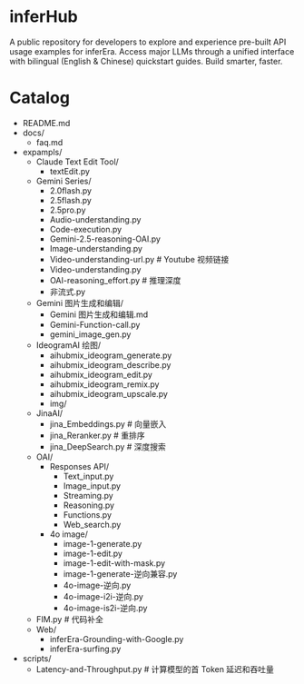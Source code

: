 # inferHub
A public repository for developers to explore and experience pre-built API usage examples for inferEra. Access major LLMs through a unified interface with bilingual (English &amp; Chinese) quickstart guides. Build smarter, faster.

# Catalog
- README.md
- docs/
  - faq.md
- expampls/
  - Claude Text Edit Tool/
    - textEdit.py
  - Gemini Series/
    - 2.0flash.py
    - 2.5flash.py
    - 2.5pro.py
    - Audio-understanding.py
    - Code-execution.py
    - Gemini-2.5-reasoning-OAI.py
    - Image-understanding.py
    - Video-understanding-url.py # Youtube 视频链接
    - Video-understanding.py
    - OAI-reasoning_effort.py # 推理深度
    - 非流式.py
  - Gemini 图片生成和编辑/
    - Gemini 图片生成和编辑.md
    - Gemini-Function-call.py
    - gemini_image_gen.py
  - IdeogramAI 绘图/
    - aihubmix_ideogram_generate.py
    - aihubmix_ideogram_describe.py
    - aihubmix_ideogram_edit.py
    - aihubmix_ideogram_remix.py
    - aihubmix_ideogram_upscale.py
    - img/
  - JinaAI/
    - jina_Embeddings.py # 向量嵌入
    - jina_Reranker.py # 重排序
    - jina_DeepSearch.py # 深度搜索
  - OAI/
    - Responses API/
      - Text_input.py
      - Image_input.py
      - Streaming.py
      - Reasoning.py
      - Functions.py
      - Web_search.py
    - 4o image/
      - image-1-generate.py
      - image-1-edit.py
      - image-1-edit-with-mask.py
      - image-1-generate-逆向兼容.py
      - 4o-image-逆向.py
      - 4o-image-i2i-逆向.py
      - 4o-image-is2i-逆向.py
  - FIM.py # 代码补全
  - Web/
    - inferEra-Grounding-with-Google.py
    - inferEra-surfing.py
- scripts/
  - Latency-and-Throughput.py # 计算模型的首 Token 延迟和吞吐量
